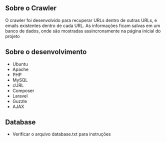 ## Sobre o Crawler
O crawler foi desenvolvido para recuperar URLs dentro de outras URLs, e emails existentes dentro de cada URL. As informações ficam salvas em um banco de dados, onde são mostradas assincronamente na página inicial do projeto

## Sobre o desenvolvimento
 - Ubuntu
 - Apache
 - PHP
 - MySQL
 - cURL
 - Composer
 - Laravel
 - Guzzle
 - AJAX

## Database
 - Verificar o arquivo database.txt para instruções